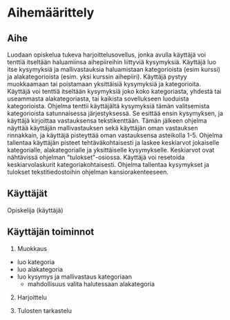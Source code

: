 # Aihemäärittely
## Aihe
Luodaan opiskelua tukeva harjoittelusovellus, jonka avulla käyttäjä voi tenttiä itseltään haluamiinsa aihepiireihin liittyviä kysymyksiä. Käyttäjä luo itse kysymyksiä ja mallivastauksia haluamistaan kategorioista (esim kurssi) ja alakategorioista (esim. yksi kurssin aihepiiri). Käyttäjä pystyy muokkaamaan tai poistamaan yksittäisiä kysymyksiä ja kategorioita. Käyttäjä voi tenttiä itseltään kysymyksiä joko koko kategoriasta, yhdestä tai useammasta alakategoriasta, tai kaikista sovellukseen luoduista kategorioista. Ohjelma tenttii käyttäjältä kysymyksiä tämän valitsemista kategorioista satunnaisessa järjestyksessä. Se esittää ensin kysymyksen, ja käyttäjä kirjoittaa vastauksensa tekstikenttään. Tämän jälkeen ohjelma näyttää käyttäjän mallivastauksen sekä käyttäjän oman vastauksen rinnakkain, ja käyttäjä pisteyttää oman vastauksensa asteikolla 1-5. Ohjelma tallentaa käyttäjän pisteet tehtäväkohtaisesti ja laskee keskiarvot jokaiselle kategorialle, alakategorialle ja yksittäiselle kysymykselle. Keskiarvot ovat nähtävissä ohjelman "tulokset"-osiossa. Käyttäjä voi resetoida keskiarvolaskurit kategoriakohtaisesti. Ohjelma tallentaa kysymykset ja tulokset tekstitiedostoihin ohjelman kansiorakenteeseen.
## Käyttäjät
Opiskelija (käyttäjä)
## Käyttäjän toiminnot
1. Muokkaus
- luo kategoria
- luo alakategoria
- luo kysymys ja mallivastaus kategoriaan
  - mahdollisuus valita halutessaan alakategoria
2. Harjoittelu

3. Tulosten tarkastelu

